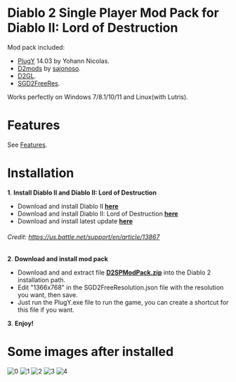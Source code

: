 # Diablo 2 Single Player Mod Pack for Diablo II: Lord of Destruction
Mod pack included:
- [PlugY](http://plugy.free.fr/en/index.html) 14.03 by Yohann Nicolas.
- [D2mods](https://sajonoso.github.io/d2mods) by [sajonoso](https://github.com/sajonoso/d2mods).
- [D2GL](https://github.com/bayaraa/d2gl).
- [SGD2FreeRes](https://github.com/mir-diablo-ii-tools/SlashGaming-Diablo-II-Free-Resolution).

Works perfectly on Windows 7/8.1/10/11 and Linux(with Lutris).



# Features
See [Features](https://github.com/lethinhrider/Diablo-2-Single-Player-Mod-Pack/wiki/Features).


# Installation
**1**. **Install Diablo II and Diablo II: Lord of Destruction**
- Download and install Diablo II  [**here**](https://download.battle.net/?platform=windows&product=d2&locale=enUS)
- Download and install Diablo II: Lord of Destruction  [**here**](https://download.battle.net/?platform=windows&product=d2lod&locale=enUS)
- Download and install latest update  [**here**](http://ftp.blizzard.com/pub/diablo2exp/patches/PC/LODPatch_114d.exe)
###### _Credit_: _https://us.battle.net/support/en/article/13867_


**2**. **Download and install mod pack**
- Download and and extract file [**D2SPModPack.zip**](https://github.com/lethinhrider/Diablo-2-Single-Player-Mod-Pack/releases/latest) into the Diablo 2 installation path.
- Edit "1366x768" in the SGD2FreeResolution.json file with the resolution you want, then save.
- Just run the PlugY.exe file to run the game, you can create a shortcut for this file if you want.


**3**. **Enjoy!**



# Some images after installed
![0](https://github.com/lethinhrider/Diablo-2-Single-Player-Mod-Pack/assets/43519453/6d7ea121-188f-4154-bd7a-c255baea558b)
![1](https://github.com/lethinhrider/Diablo-2-Single-Player-Mod-Pack/assets/43519453/1c6cb2b5-7bf8-409e-bda6-14805a7c53d3)
![2](https://github.com/lethinhrider/Diablo-2-Single-Player-Mod-Pack/assets/43519453/8c9ed436-caaf-4480-a70b-8d936c614362)
![3](https://github.com/lethinhrider/Diablo-2-Single-Player-Mod-Pack/assets/43519453/9d08561c-3c29-484c-831f-2e4fc16f5f9e)
![4](https://github.com/lethinhrider/Diablo-2-Single-Player-Mod-Pack/assets/43519453/c6c30d4a-7132-4177-9bb2-af36e36f51db)



